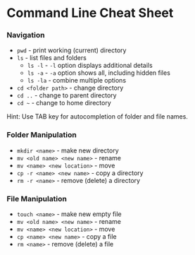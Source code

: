 # Command Line Cheat Sheet

### Navigation

* `pwd` - print working (current) directory
* `ls` - list files and folders
  * `ls -l` - `-l` option displays additional details
  * `ls -a` - `-a` option shows all, including hidden files
  * `ls -la` - combine multiple options
* `cd <folder path>` - change directory
* `cd ..` - change to parent directory
* `cd ~` - change to home directory

Hint: Use TAB key for autocompletion of folder and file names.

### Folder Manipulation

* `mkdir <name>` - make new directory
* `mv <old name> <new name>` - rename
* `mv <name> <new location>` - move
* `cp -r <name> <new name>` - copy a directory
* `rm -r <name>` - remove (delete) a directory

### File Manipulation

- `touch <name>` - make new empty file
- `mv <old name> <new name>` - rename
- `mv <name> <new location>` - move
- `cp <name> <new name>` - copy a file
- `rm <name>` - remove (delete) a file
